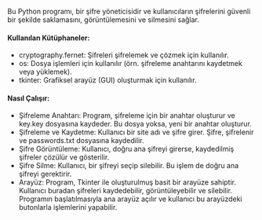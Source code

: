 Bu Python programı, bir şifre yöneticisidir ve kullanıcıların şifrelerini güvenli bir şekilde saklamasını, görüntülemesini ve silmesini sağlar.

#### Kullanılan Kütüphaneler:
- cryptography.fernet: Şifreleri şifrelemek ve çözmek için kullanılır.
- os: Dosya işlemleri için kullanılır (örn. şifreleme anahtarını kaydetmek veya yüklemek).
- tkinter: Grafiksel arayüz (GUI) oluşturmak için kullanılır.
#### Nasıl Çalışır:
- Şifreleme Anahtarı: Program, şifreleme için bir anahtar oluşturur ve key.key dosyasına kaydeder. Bu dosya yoksa, yeni bir anahtar oluşturur.
- Şifreleme ve Kaydetme: Kullanıcı bir site adı ve şifre girer. Şifre, şifrelenir ve passwords.txt dosyasına kaydedilir.
- Şifre Görüntüleme: Kullanıcı, doğru ana şifreyi girerse, kaydedilmiş şifreler çözülür ve gösterilir.
- Şifre Silme: Kullanıcı, bir şifreyi seçip silebilir. Bu işlem de doğru ana şifreyi gerektirir.
- Arayüz: Program, Tkinter ile oluşturulmuş basit bir arayüze sahiptir. Kullanıcı buradan şifreleri kaydedebilir, görüntüleyebilir ve silebilir.
Programın başlatılmasıyla ana arayüz açılır ve kullanıcı bu arayüzdeki butonlarla işlemlerini yapabilir.

